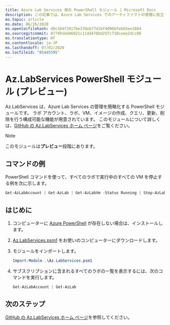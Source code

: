 ```yaml
---
title: Azure Lab Services 用の PowerShell モジュール | Microsoft Docs
description: この記事では、Azure Lab Services でのアーティファクトの管理に役立つ PowerShell モジュールについて説明します。
ms.topic: article
ms.date: 06/26/2020
ms.openlocfilehash: d9c184f3917be378eb77d1bf4096bfebb5ee1884
ms.sourcegitcommit: 877491bd46921c11dd478bd25fc718ceee2dcc08
ms.translationtype: HT
ms.contentlocale: ja-JP
ms.lasthandoff: 07/02/2020
ms.locfileid: "85445595"
---
```

# <a name="azlabservices-powershell-module-preview"></a>Az.LabServices PowerShell モジュール (プレビュー)
Az.LabServices は、Azure Lab Services の管理を簡略化する PowerShell モジュールです。 ラボ アカウント、ラボ、VM、イメージの作成、クエリ、更新、削除を行う構成可能な機能が用意されています。 このモジュールについて詳しくは、[GitHub の Az.LabServices ホーム ページ](https://github.com/Azure/azure-devtestlab/tree/master/samples/ClassroomLabs/Modules/Library)をご覧ください。

> [!NOTE]
> このモジュールは**プレビュー**段階にあります。 

## <a name="example-command"></a>コマンドの例
PowerShell コマンドを使って、すべてのラボで実行中のすべての VM を停止する例を次に示します。

```powershell
Get-AzLabAccount | Get-AzLab | Get-AzLabVm -Status Running | Stop-AzLabVm
```

## <a name="get-started"></a>はじめに
1. コンピューターに [Azure PowerShell](https://docs.microsoft.com/powershell/azure/overview) が存在しない場合は、インストールします。 
2. [Az.LabServices.psm1](https://github.com/Azure/azure-devtestlab/blob/master/samples/ClassroomLabs/Modules/Library/Az.LabServices.psm1) をお使いのコンピューターにダウンロードします。
3. モジュールをインポートします。

    ```powershell
    Import-Module .\Az.LabServices.psm1
    ```
4. サブスクリプションに含まれるすべてのラボの一覧を表示するには、次のコマンドを実行します。

    ```powershell
    Get-AzLabAccount | Get-AzLab
    ```

## <a name="next-steps"></a>次のステップ
[GitHub の Az.LabServices ホーム ページ](https://github.com/Azure/azure-devtestlab/tree/master/samples/ClassroomLabs/Modules/Library)を参照してください。
